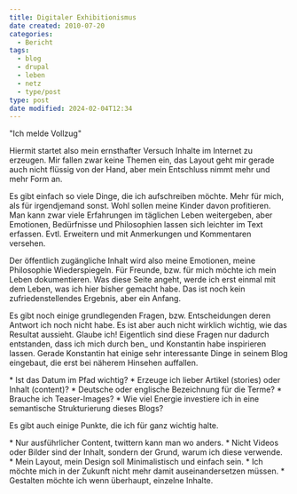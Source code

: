 ```yaml
---
title: Digitaler Exhibitionismus
date created: 2010-07-20
categories:
  - Bericht
tags:
  - blog
  - drupal
  - leben
  - netz
  - type/post
type: post
date modified: 2024-02-04T12:34
---
```


"Ich melde Vollzug"

Hiermit startet also mein ernsthafter Versuch Inhalte im Internet zu erzeugen. Mir fallen zwar keine Themen ein, das Layout geht mir gerade auch nicht flüssig von der Hand, aber mein Entschluss nimmt mehr und mehr Form an.

Es gibt einfach so viele Dinge, die ich aufschreiben möchte. Mehr für mich, als für irgendjemand sonst. Wohl sollen meine Kinder davon profitieren. Man kann zwar viele Erfahrungen im täglichen Leben weitergeben, aber Emotionen, Bedürfnisse und Philosophien lassen sich leichter im Text erfassen. Evtl. Erweitern und mit Anmerkungen und Kommentaren versehen.

Der öffentlich zugängliche Inhalt wird also meine Emotionen, meine Philosophie Wiederspiegeln. Für Freunde, bzw. für mich möchte ich mein Leben dokumentieren. Was diese Seite angeht, werde ich erst einmal mit dem Leben, was ich hier bisher gemacht habe. Das ist noch kein zufriedenstellendes Ergebnis, aber ein Anfang.

Es gibt noch einige grundlegenden Fragen, bzw. Entscheidungen deren Antwort ich noch nicht habe. Es ist aber auch nicht wirklich wichtig, wie das Resultat aussieht. Glaube ich! Eigentlich sind diese Fragen nur dadurch entstanden, dass ich mich durch ben\_ und Konstantin habe inspirieren lassen. Gerade Konstantin hat einige sehr interessante Dinge in seinem Blog eingebaut, die erst bei näherem Hinsehen auffallen.

\* Ist das Datum im Pfad wichtig?
\* Erzeuge ich lieber Artikel (stories) oder Inhalt (content)?
\* Deutsche oder englische Bezeichnung für die Terme?
\* Brauche ich Teaser-Images?
\* Wie viel Energie investiere ich in eine semantische Strukturierung dieses Blogs?

Es gibt auch einige Punkte, die ich für ganz wichtig halte.

\* Nur ausführlicher Content, twittern kann man wo anders.
\* Nicht Videos oder Bilder sind der Inhalt, sondern der Grund, warum ich diese verwende.
\* Mein Layout, mein Design soll Minimalistisch und einfach sein.
\* Ich möchte mich in der Zukunft nicht mehr damit auseinandersetzen müssen.
\* Gestalten möchte ich wenn überhaupt, einzelne Inhalte.
